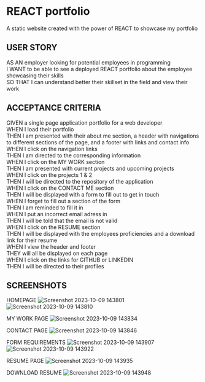 # REACT portfolio
A static website created with the power of REACT to showcase my portfolio  

## USER STORY  
AS AN employer looking for potential employees in programming  
I WANT to be able to see a deployed REACT portfolio about the employee showcasing their skills  
SO THAT I can understand better their skillset in the field and view their work  

## ACCEPTANCE CRITERIA  
GIVEN a single page application portfolio for a web developer  
WHEN I load their portfolio  
THEN I am presented with their about me section, a header with navigations to different sections of the page, and a footer with links and contact info  
WHEN I click on the navigation links  
THEN I am directed to the corresponding information  
WHEN I click on the MY WORK section  
THEN I am presented with current projects and upcoming projects  
WHEN I click on the projects 1 & 2  
THEN I will be directed to the repository of the application  
WHEN I click on the CONTACT ME section  
THEN I will be displayed with a form to fill out to get in touch  
WHEN I forget to fill out a section of the form  
THEN I am reminded to fill it in  
WHEN I put an incorrect email adress in  
THEN I will be told that the email is not valid  
WHEN I click on the RESUME section  
THEN I will be displayed with the employees proficiencies and a download link for their resume  
WHEN I view the header and footer  
THEY will all be displayed on each page  
WHEN I click on the links for GITHUB or LINKEDIN  
THEN I will be directed to their profiles  

## SCREENSHOTS
HOMEPAGE
![Screenshot 2023-10-09 143801](https://github.com/njheymann/react-portfolio/assets/125000756/fbcef48b-1651-4487-9766-26aefac79be3)
![Screenshot 2023-10-09 143810](https://github.com/njheymann/react-portfolio/assets/125000756/89efdad2-df16-451e-b4af-e09932dd19e8)

MY WORK PAGE
![Screenshot 2023-10-09 143834](https://github.com/njheymann/react-portfolio/assets/125000756/ea210078-d20e-408f-9c27-b96e2c51443b)

CONTACT PAGE
![Screenshot 2023-10-09 143846](https://github.com/njheymann/react-portfolio/assets/125000756/684c2fbd-ebcf-4b40-8544-5152cb8dfa6f)

FORM REQUIREMENTS
![Screenshot 2023-10-09 143907](https://github.com/njheymann/react-portfolio/assets/125000756/6b53b3d5-b794-44d9-80ea-38491d099f96)
![Screenshot 2023-10-09 143922](https://github.com/njheymann/react-portfolio/assets/125000756/3063f01d-0856-4442-8aef-daa4a780459d)

RESUME PAGE
![Screenshot 2023-10-09 143935](https://github.com/njheymann/react-portfolio/assets/125000756/04a00cd3-5394-4250-8de4-333d1208494a)

DOWNLOAD RESUME
![Screenshot 2023-10-09 143948](https://github.com/njheymann/react-portfolio/assets/125000756/496c4ab7-2946-42e2-9750-90839c69f4c9)

